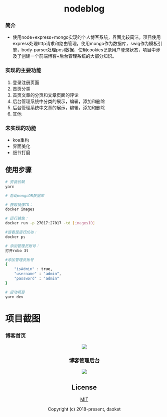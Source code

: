 <h1 align="center">nodeblog</h1>

### 简介
* 使用node+express+mongo实现的个人博客系统，界面比较简洁。项目使用express处理http请求和路由管理，使用mongo作为数据库，swig作为模板引擎，body-parser处理post数据，使用cookies记录用户登录状态，项目中涉及了创建一个前端博客+后台管理系统的大部分知识。
### 实现的主要功能
1. 登录注册页面
2. 首页分类
3. 首页文章的分页和文章页面的评论
4. 后台管理系统中分类的展示，编辑，添加和删除
5. 后台管理系统中文章的展示，编辑，添加和删除
6. 其他

### 未实现的功能
* koa重构
* 界面美化
* 细节打磨

## 使用步骤

``` bash
# 安装依赖
yarn

# 启动mongoDB数据库

# 获取镜像ID：
docker images  

# 运行镜像：
docker run -p 27017:27017 -td [imagesID]

#查看是运行成功： 
docker ps

# 添加管理员账号： 
打开robo 3t

#添加管理员账号
{
    "isAdmin" : true,
    "username" : "admin",
    "password" : "admin"
}

# 启动项目
yarn dev
```

# 项目截图


### 博客首页
<center>
<img src="https://daoket.github.io/static/home.png"/>
<center/>

### 博客管理后台
<center>
<img src="https://daoket.github.io/static/admin.png"/>
<center/>

## License

[MIT](http://opensource.org/licenses/MIT)

Copyright (c) 2018-present, daoket
